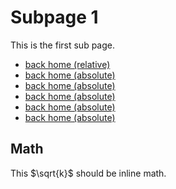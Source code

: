 Subpage 1
=========

This is the first sub page.

* [back home (relative)](../index.md)
* [back home (absolute)](/index.md)
* [back home (absolute)](/docs/index.md)
* [back home (absolute)](/)
* [back home (absolute)](/wiki-tests/)
* [back home (absolute)](/wiki-tests/index.md)

## Math

This $\sqrt{k}$ should be inline math.
